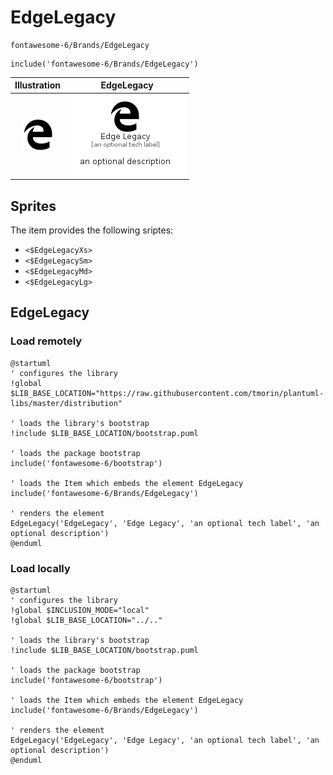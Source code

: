 # EdgeLegacy


```text
fontawesome-6/Brands/EdgeLegacy
```

```text
include('fontawesome-6/Brands/EdgeLegacy')
```



| Illustration | EdgeLegacy |
| :---: | :---: |
| ![illustration for Illustration](../../fontawesome-6/Brands/EdgeLegacy.png) | ![illustration for EdgeLegacy](../../fontawesome-6/Brands/EdgeLegacy.Local.png) |



## Sprites
The item provides the following sriptes:

- `<$EdgeLegacyXs>`
- `<$EdgeLegacySm>`
- `<$EdgeLegacyMd>`
- `<$EdgeLegacyLg>`





## EdgeLegacy

### Load remotely
```plantuml
@startuml
' configures the library
!global $LIB_BASE_LOCATION="https://raw.githubusercontent.com/tmorin/plantuml-libs/master/distribution"

' loads the library's bootstrap
!include $LIB_BASE_LOCATION/bootstrap.puml

' loads the package bootstrap
include('fontawesome-6/bootstrap')

' loads the Item which embeds the element EdgeLegacy
include('fontawesome-6/Brands/EdgeLegacy')

' renders the element
EdgeLegacy('EdgeLegacy', 'Edge Legacy', 'an optional tech label', 'an optional description')
@enduml
```

### Load locally
```plantuml
@startuml
' configures the library
!global $INCLUSION_MODE="local"
!global $LIB_BASE_LOCATION="../.."

' loads the library's bootstrap
!include $LIB_BASE_LOCATION/bootstrap.puml

' loads the package bootstrap
include('fontawesome-6/bootstrap')

' loads the Item which embeds the element EdgeLegacy
include('fontawesome-6/Brands/EdgeLegacy')

' renders the element
EdgeLegacy('EdgeLegacy', 'Edge Legacy', 'an optional tech label', 'an optional description')
@enduml
```

